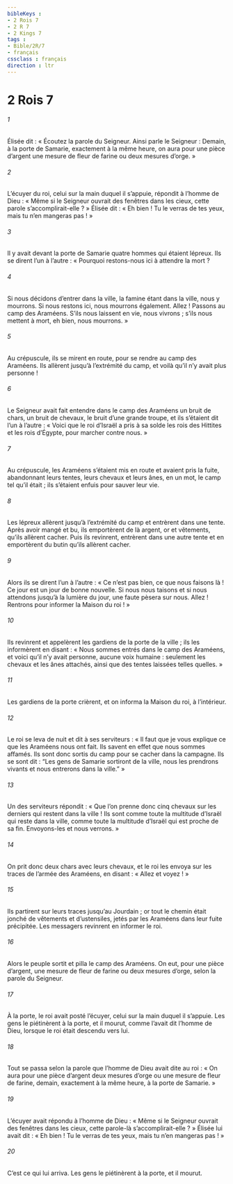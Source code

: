 ```yaml
---
bibleKeys : 
- 2 Rois 7
- 2 R 7
- 2 Kings 7
tags : 
- Bible/2R/7
- français
cssclass : français
direction : ltr
---
```


# 2 Rois 7

###### 1
Élisée dit : « Écoutez la parole du Seigneur. Ainsi parle le Seigneur : Demain, à la porte de Samarie, exactement à la même heure, on aura pour une pièce d’argent une mesure de fleur de farine ou deux mesures d’orge. »
###### 2
L’écuyer du roi, celui sur la main duquel il s’appuie, répondit à l’homme de Dieu : « Même si le Seigneur ouvrait des fenêtres dans les cieux, cette parole s’accomplirait-elle ? » Élisée dit : « Eh bien ! Tu le verras de tes yeux, mais tu n’en mangeras pas ! »
###### 3
Il y avait devant la porte de Samarie quatre hommes qui étaient lépreux. Ils se dirent l’un à l’autre : « Pourquoi restons-nous ici à attendre la mort ?
###### 4
Si nous décidons d’entrer dans la ville, la famine étant dans la ville, nous y mourrons. Si nous restons ici, nous mourrons également. Allez ! Passons au camp des Araméens. S’ils nous laissent en vie, nous vivrons ; s’ils nous mettent à mort, eh bien, nous mourrons. »
###### 5
Au crépuscule, ils se mirent en route, pour se rendre au camp des Araméens. Ils allèrent jusqu’à l’extrémité du camp, et voilà qu’il n’y avait plus personne !
###### 6
Le Seigneur avait fait entendre dans le camp des Araméens un bruit de chars, un bruit de chevaux, le bruit d’une grande troupe, et ils s’étaient dit l’un à l’autre : « Voici que le roi d’Israël a pris à sa solde les rois des Hittites et les rois d’Égypte, pour marcher contre nous. »
###### 7
Au crépuscule, les Araméens s’étaient mis en route et avaient pris la fuite, abandonnant leurs tentes, leurs chevaux et leurs ânes, en un mot, le camp tel qu’il était ; ils s’étaient enfuis pour sauver leur vie.
###### 8
Les lépreux allèrent jusqu’à l’extrémité du camp et entrèrent dans une tente. Après avoir mangé et bu, ils emportèrent de là argent, or et vêtements, qu’ils allèrent cacher. Puis ils revinrent, entrèrent dans une autre tente et en emportèrent du butin qu’ils allèrent cacher.
###### 9
Alors ils se dirent l’un à l’autre : « Ce n’est pas bien, ce que nous faisons là ! Ce jour est un jour de bonne nouvelle. Si nous nous taisons et si nous attendons jusqu’à la lumière du jour, une faute pèsera sur nous. Allez ! Rentrons pour informer la Maison du roi ! »
###### 10
Ils revinrent et appelèrent les gardiens de la porte de la ville ; ils les informèrent en disant : « Nous sommes entrés dans le camp des Araméens, et voici qu’il n’y avait personne, aucune voix humaine : seulement les chevaux et les ânes attachés, ainsi que des tentes laissées telles quelles. »
###### 11
Les gardiens de la porte crièrent, et on informa la Maison du roi, à l’intérieur.
###### 12
Le roi se leva de nuit et dit à ses serviteurs : « Il faut que je vous explique ce que les Araméens nous ont fait. Ils savent en effet que nous sommes affamés. Ils sont donc sortis du camp pour se cacher dans la campagne. Ils se sont dit : “Les gens de Samarie sortiront de la ville, nous les prendrons vivants et nous entrerons dans la ville.” »
###### 13
Un des serviteurs répondit : « Que l’on prenne donc cinq chevaux sur les derniers qui restent dans la ville ! Ils sont comme toute la multitude d’Israël qui reste dans la ville, comme toute la multitude d’Israël qui est proche de sa fin. Envoyons-les et nous verrons. »
###### 14
On prit donc deux chars avec leurs chevaux, et le roi les envoya sur les traces de l’armée des Araméens, en disant : « Allez et voyez ! »
###### 15
Ils partirent sur leurs traces jusqu’au Jourdain ; or tout le chemin était jonché de vêtements et d’ustensiles, jetés par les Araméens dans leur fuite précipitée. Les messagers revinrent en informer le roi.
###### 16
Alors le peuple sortit et pilla le camp des Araméens. On eut, pour une pièce d’argent, une mesure de fleur de farine ou deux mesures d’orge, selon la parole du Seigneur.
###### 17
À la porte, le roi avait posté l’écuyer, celui sur la main duquel il s’appuie. Les gens le piétinèrent à la porte, et il mourut, comme l’avait dit l’homme de Dieu, lorsque le roi était descendu vers lui.
###### 18
Tout se passa selon la parole que l’homme de Dieu avait dite au roi : « On aura pour une pièce d’argent deux mesures d’orge ou une mesure de fleur de farine, demain, exactement à la même heure, à la porte de Samarie. »
###### 19
L’écuyer avait répondu à l’homme de Dieu : « Même si le Seigneur ouvrait des fenêtres dans les cieux, cette parole-là s’accomplirait-elle ? » Élisée lui avait dit : « Eh bien ! Tu le verras de tes yeux, mais tu n’en mangeras pas ! »
###### 20
C’est ce qui lui arriva. Les gens le piétinèrent à la porte, et il mourut.
